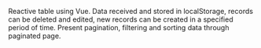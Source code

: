 Reactive table using Vue. Data received and stored in localStorage, records can be deleted and edited, 
new records can be created in a specified period of time. 
Present pagination, filtering and sorting data through paginated page.
